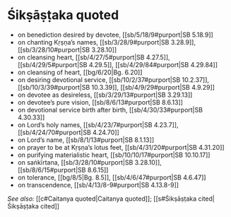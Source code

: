 # Śikṣāṣṭaka quoted

* on benediction desired by devotee, [[sb/5/18/9#purport|SB 5.18.9]]
* on chanting Kṛṣṇa’s names, [[sb/3/28/9#purport|SB 3.28.9]], [[sb/3/28/10#purport|SB 3.28.10]]
* on cleansing heart, [[sb/4/27/5#purport|SB 4.27.5]], [[sb/4/29/5#purport|SB 4.29.5]], [[sb/4/29/84#purport|SB 4.29.84]]
* on cleansing of heart, [[bg/6/20|Bg. 6.20]]
* on desiring devotional service, [[sb/10/2/37#purport|SB 10.2.37]], [[sb/10/3/39#purport|SB 10.3.39]], [[sb/4/9/29#purport|SB 4.9.29]]
* on devotee as desireless, [[sb/3/29/13#purport|SB 3.29.13]]
* on devotee’s pure vision, [[sb/8/6/13#purport|SB 8.6.13]]
* on devotional service birth after birth, [[sb/4/30/33#purport|SB 4.30.33]]
* on Lord’s holy names, [[sb/4/23/7#purport|SB 4.23.7]], [[sb/4/24/70#purport|SB 4.24.70]]
* on Lord’s name, [[sb/8/1/13#purport|SB 8.1.13]]
* on prayer to be at Kṛṣṇa’s lotus feet, [[sb/4/31/20#purport|SB 4.31.20]]
* on purifying materialistic heart, [[sb/10/10/17#purport|SB 10.10.17]]
* on saṅkīrtana, [[sb/3/28/10#purport|SB 3.28.10]], [[sb/8/6/15#purport|SB 8.6.15]]
* on tolerance, [[bg/8/5|Bg. 8.5]], [[sb/4/6/47#purport|SB 4.6.47]]
* on transcendence, [[sb/4/13/8-9#purport|SB 4.13.8-9]]

*See also:* [[c#Caitanya quoted|Caitanya quoted]]; [[s#Śikṣāṣṭaka cited|Śikṣāṣṭaka cited]]
